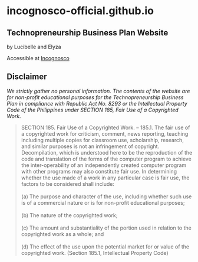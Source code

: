 # incognosco-official.github.io

## **Technopreneurship Business Plan Website**
by Lucibelle and Elyza

Accessible at [Incognosco](https://incognosco-official.github.io/incognosco/)

## Disclaimer
_We strictly gather no personal information. The contents of the website are for non-profit educational purposes for the Technopreneurship Business Plan in compliance with Republic Act No. 8293 or the Intellectual Property Code of the Philippines under SECTION 185, Fair Use of a Copyrighted Work._

> SECTION 185. Fair Use of a Copyrighted Work. –
  185.1. The fair use of a copyrighted work for criticism, comment, news reporting, teaching including multiple copies for classroom use, scholarship, research, and similar purposes is not an infringement of copyright. Decompilation, which is understood here to be the reproduction of the code and translation of the forms of the computer program to achieve the inter-operability of an independently created computer program with other programs may also constitute fair use. In determining whether the use made of a work in any particular case is fair use, the factors to be considered shall include:<br>
<br> (a) The purpose and character of the use, including whether such use is of a commercial nature or is for non-profit educational purposes;<br>
<br>(b) The nature of the copyrighted work;<br>
<br>(c) The amount and substantiality of the portion used in relation to the copyrighted work as a whole; and<br>
<br>(d) The effect of the use upon the potential market for or value of the copyrighted work. (Section 185.1, Intellectual Property Code)

